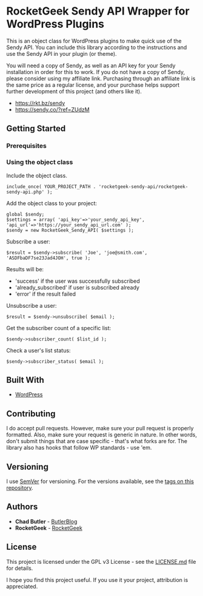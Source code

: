 # RocketGeek Sendy API Wrapper for WordPress Plugins

This is an object class for WordPress plugins to make quick use of the Sendy API. You can include this library according to the instructions and use the Sendy API in your plugin (or theme).

You will need a copy of Sendy, as well as an API key for your Sendy installation in order for this to work.  If you do not have a copy of Sendy, please consider using my affiliate link.  Purchasing through an affiliate link is the same price as a regular license, and your purchase helps support further development of this project (and others like it).

* https://rkt.bz/sendy
* https://sendy.co/?ref=ZUdzM

## Getting Started

### Prerequisites

### Using the object class

Include the object class.

```
include_once( YOUR_PROJECT_PATH . 'rocketgeek-sendy-api/rocketgeek-sendy-api.php' );
```

Add the object class to your project:
```
global $sendy;
$settings = array( 'api_key'=>'your_sendy_api_key', 'api_url'=>'https://your_sendy_api_url.com' );
$sendy = new RocketGeek_Sendy_API( $settings );
```

Subscribe a user:
```
$result = $sendy->subscribe( 'Joe', 'joe@smith.com', 'ASDFbaDF7se23Jad4JOH', true );
```

Results will be:
 * 'success' if the user was successfully subscribed
 * 'already_subscribed' if user is subscribed already
 * 'error' if the result failed

Unsubscribe a user:
```
$result = $sendy->unsubscribe( $email );
```

Get the subscriber count of a specific list:
```
$sendy->subscriber_count( $list_id );
```

Check a user's list status:
```
$sendy->subscriber_status( $email );
```

## Built With

* [WordPress](https://make.wordpress.org/)

## Contributing

I do accept pull requests. However, make sure your pull request is properly formatted. Also, make sure your request is generic in nature. In other words, don't submit things that are case specific - that's what forks are for. The library also has hooks that follow WP standards - use 'em.

## Versioning

I use [SemVer](http://semver.org/) for versioning. For the versions available, see the [tags on this repository](https://github.com/rocketgeek/jquery_tabs/tags). 

## Authors

* **Chad Butler** - [ButlerBlog](https://github.com/butlerblog)
* **RocketGeek** - [RocketGeek](https://github.com/rocketgeek)

## License

This project is licensed under the GPL v3 License - see the [LICENSE.md](LICENSE.md) file for details.

I hope you find this project useful. If you use it your project, attribution is appreciated.